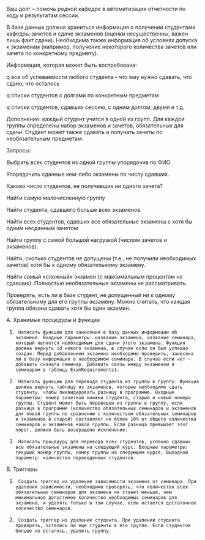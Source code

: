Ваш долг – помочь родной кафедре в автоматизации отчетности по ходу и результатам сессии.

В базе данных должна храниться информация о получении студентами кафедры зачетов и сдаче экзаменов (оценки несущественны, важен лишь факт сдачи). Необходима также информация об условиях допуска к экзаменам (например, получение некоторого количества зачетов или зачета по конкретному предмету).

Информация, которая может быть востребована:

q  все об успеваемости любого студента – что ему нужно сдавать, что сдано, что осталось

q  списки студентов с долгами по конкретным предметам

q  списки студентов, сдавших сессию, с одним долгом, двумя и т.д.

Дополнение: каждый студент учится в одной из групп. Для каждой группы определены набор экзаменов и зачетов, обязательных для сдачи. Студент может также сдавать и получать зачеты по необязательным предметам.

Запросы:

Выбрать всех студентов из одной группы упорядочив по ФИО.

Упорядочить сданные кем-либо экзамены по числу сдавших.

Каково число студентов, не получивших ни одного зачета?

Найти самую малочисленную группу

Найти студента, сдавшего больше всех экзаменов

Найти всех студентов, сдавших все обязательные экзамены с хотя бы одним несданным зачетом

Найти группу с самой большой нагрузкой (числом зачетов и экзаменов).

Найти, сколько студентов не допущены (т.е., не получили необходимых зачетов) хотя бы к одному обязательному экзамену.

Найти самый «сложный» экзамен (с максимальным процентом не сдавших). Полностью необязательные экзамены не рассматривать.

Проверить, есть ли в базе студент, не допущенный ни к одному обязательному для его группы экзамену. Можно считать, что каждая группа обязана сдавать хотя бы один экзамен.

A.   Хранимые процедуры и функции

1.      Написать функцию для занесения в базу данных информации об экзамене. Входные параметры: название экзамена, название семинара, который является необходимым для сдачи этого экзамена. Функция должна вернуть id нового экзамена, в случае если он был успешно создан. Перед добавлением экзамена необходимо проверить, занесена ли в базу информация о необходимом семинаре. В случае если нет – добавить сначала семинар. Добавить связь между экзаменом и семинаром в таблицу ExamRequirements1.

2.      Написать функцию для перевода студента из группы в группу. Функция должна вернуть таблицу из экзаменов, которые необходимо сдать студенту, чтобы ликвидировать разницу в программе. Входные параметры: номер зачетной книжки студента, старый и новый номера группы. Студент может быть переведен из группы в группу, если разница в программе (количество обязательных семинаров и экзаменов для новой группы по сравнению с количеством обязательных семинаров и экзаменов в старой) составляет не более 10% от общего количества семинаров и экзаменов новой группы. Если разница превышает этот порог, должно быть возвращено исключение.

3.      Написать процедуру для перевода всех студентов, успешно сдавших все обязательные экзамены на следующий курс. Входные параметры: текущий номер группы, номер группы на следующем курсе. Выходной параметр: количество переведенных студентов.

B.   Триггеры

1.      Создать триггер на удаление зависимости экзамена от семинара. При удалении зависимости, необходимо проверять, что количество всех обязательных семинаров для экзамена не станет меньше, чем минимальное допустимое количество необходимых семинаров для экзамена, и удалять только в том случае, если остается достаточное количество семинаров.

2.      Создать триггер на удаление студента. При удалении студента проверять, остались ли еще студенты в его группе. Если студентов больше не осталось, удалить группу.